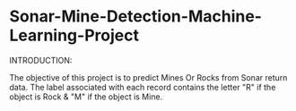 # Sonar-Mine-Detection-Machine-Learning-Project

INTRODUCTION:

The objective of this project is to predict Mines Or Rocks from Sonar return data. The label associated with each
record contains the letter "R" if the object is Rock & "M" if the object is Mine. 
